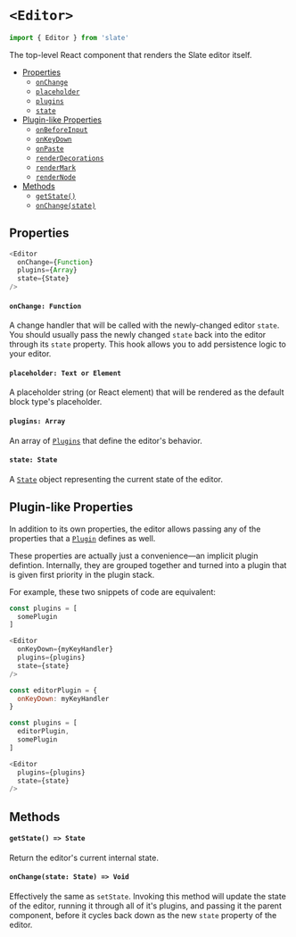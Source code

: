 
# `<Editor>`

```js
import { Editor } from 'slate'
```

The top-level React component that renders the Slate editor itself.

- [Properties](#properties)
  - [`onChange`](#onchange-function)
  - [`placeholder`](#placeholder-text-or-element)
  - [`plugins`](#plugins-array)
  - [`state`](#state-state)
- [Plugin-like Properties](#plugin-like-properties)
  - [`onBeforeInput`](#onbeforeinput-function)
  - [`onKeyDown`](#onkeydown-function)
  - [`onPaste`](#onpaste-function)
  - [`renderDecorations`](#renderdecorations-function)
  - [`renderMark`](#rendermark-function)
  - [`renderNode`](#rendernode-function)
- [Methods](#methods)
  - [`getState()`](#getstate-state)
  - [`onChange(state)`](#onchange-state-void)


## Properties

```js
<Editor
  onChange={Function}
  plugins={Array}
  state={State}
/>
```

#### `onChange: Function`

A change handler that will be called with the newly-changed editor `state`. You should usually pass the newly changed `state` back into the editor through its `state` property. This hook allows you to add persistence logic to your editor.

#### `placeholder: Text or Element`

A placeholder string (or React element) that will be rendered as the default block type's placeholder.

#### `plugins: Array`

An array of [`Plugins`](../plugins) that define the editor's behavior.

#### `state: State`

A [`State`](../models/state) object representing the current state of the editor.


## Plugin-like Properties

In addition to its own properties, the editor allows passing any of the properties that a [`Plugin`](../plugins) defines as well. 

These properties are actually just a convenience—an implicit plugin defintion. Internally, they are grouped together and turned into a plugin that is given first priority in the plugin stack. 

For example, these two snippets of code are equivalent:

```js
const plugins = [
  somePlugin
]

<Editor
  onKeyDown={myKeyHandler}
  plugins={plugins}
  state={state}
/>
```

```js
const editorPlugin = {
  onKeyDown: myKeyHandler 
}

const plugins = [
  editorPlugin,
  somePlugin
]

<Editor
  plugins={plugins}
  state={state}
/>
```


## Methods

#### `getState() => State`

Return the editor's current internal state.

#### `onChange(state: State) => Void`

Effectively the same as `setState`. Invoking this method will update the state of the editor, running it through all of it's plugins, and passing it the parent component, before it cycles back down as the new `state` property of the editor.

